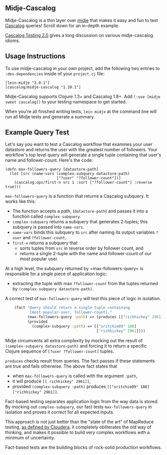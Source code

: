 ## Midje-Cascalog

Midje-Cascalog is a thin layer over [midje](https://github.com/marick/Midje) that makes it easy and fun to test [Cascalog](https://github.com/nathanmarz/cascalog) queries! Scroll down for an in-depth example.

[Cascalog Testing 2.0](http://sritchie.github.com/2012/01/22/cascalog-testing-20.html) gives a long discussion on various midje-cascalog idioms.

## Usage Instructions

To use midje-cascalog in your own project, add the following two entries to `:dev-dependencies` inside  of your `project.cj` file:

    [lein-midje "3.0.1"]
    [cascalog/midje-cascalog "1.10.1"]

Midje-Cascalog supports Clojure 1.3+ and Cascalog 1.8+. Add `(:use [midje sweet cascalog])` to your testing namespace to get started.

When you're all finished writing tests, `lein midje` at the command line will run all Midje tests and generate a summary.

## Example Query Test

Let's say you want to test a Cascalog workflow that examines your user datastore and returns the user with the greatest number of followers. Your workflow's top level query will generate a single tuple containing that user's name and follower-count. Here's the code:

    (defn max-followers-query [datastore-path]
      (let [src (name-vars (complex-subquery datastore-path)
                           ["?user" "?follower-count"])]
        (cascalog.ops/first-n src 1 :sort ["?follower-count"] :reverse true)))

`max-followers-query` is a function that returns a Cascalog subquery. It works like this:

* The function accepts a path, (`datastore-path`) and passes it into a function called `complex-subquery`.
* `complex-subquery` returns a subquery that generates 2-tuples; this subquery is passed into `name-vars`.
 * `name-vars` binds this subquery to `src` after naming its output variables `?user` and `?follower-count`.
* `first-n` returns a subquery that
  * sorts tuples from `src` in reverse order by follower count, and
  * returns a single 2-tuple with the name and follower-count of our most popular user.

At a high level, the subquery returned by =max-followers-query= is responsible for a single piece of application logic:

* extracting the tuple with max `?follower-count` from the tuples returned by `(complex-subquery datastore-path)`.

A correct test of `max-followers-query` will test this piece of logic in isolation.

```clj
    (fact "Query should return a single tuple containing
           [most-popular-user, follower-count]."
          (max-followers-query :path) => (produces [["richhickey" 2961]])
          (provided
            (complex-subquery :path) => [["sritchie09" 180]
                                         ["richhickey" 2961]]))
```

Midje circumvents all extra complexity by mocking out the result of `(complex-subquery datastore-path)` and forcing it to return a specific Clojure sequence of `[?user ?follower-count]` tuples.

`produces` checks result from queries. The fact passes if these statements are true and fails otherwise. The above fact states that

* when `max-followers-query` is called with the argument `:path`,
* it will produce `[[ richhickey" 2961]]`,
* provided `(complex-subquery :path)` produces `[["sritchie09" 180] ["richhickey" 2961]]`.

Fact-based testing separates application logic from the way data is stored. By mocking out `complex-subquery`, our fact tests `max-followers-query` in isolation and proves it correct for all expected inputs.

This approach is not just better than the "state of the art" of MapReduce testing, [as defined by Cloudera](http://www.cloudera.com/blog/2009/07/debugging-mapreduce-programs-with-mrunit/); it completely obliterates the old way of thinking, and makes it possible to build very complex workflows with a minimum of uncertainty.

Fact-based tests are the building blocks of rock-solid production workflows.
